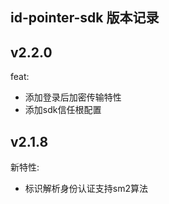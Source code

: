id-pointer-sdk 版本记录
---

## v2.2.0

feat:
- 添加登录后加密传输特性
- 添加sdk信任根配置

## v2.1.8
新特性:
- 标识解析身份认证支持sm2算法

